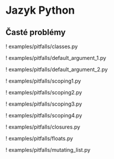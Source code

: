 # Jazyk Python

## Časté problémy

! examples/pitfalls/classes.py

! examples/pitfalls/default_argument_1.py

! examples/pitfalls/default_argument_2.py

! examples/pitfalls/scoping1.py

! examples/pitfalls/scoping2.py

! examples/pitfalls/scoping3.py

! examples/pitfalls/scoping4.py

! examples/pitfalls/closures.py

! examples/pitfalls/floats.py

! examples/pitfalls/mutating_list.py
